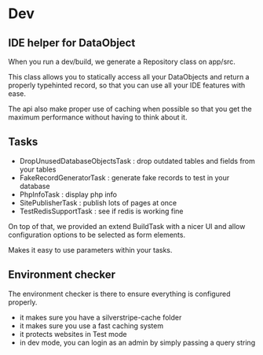# Dev

## IDE helper for DataObject

When you run a dev/build, we generate a Repository class on app/src.

This class allows you to statically access all your DataObjects and return a
properly typehinted record, so that you can use all your IDE features with ease.

The api also make proper use of caching when possible so that you get the
maximum performance without having to think about it.

## Tasks

- DropUnusedDatabaseObjectsTask : drop outdated tables and fields from your tables
- FakeRecordGeneratorTask : generate fake records to test in your database
- PhpInfoTask : display php info
- SitePublisherTask : publish lots of pages at once
- TestRedisSupportTask : see if redis is working fine

On top of that, we provided an extend BuildTask with a nicer UI and allow
configuration options to be selected as form elements.

Makes it easy to use parameters within your tasks.

## Environment checker

The environment checker is there to ensure everything is configured
properly.

- it makes sure you have a silverstripe-cache folder
- it makes sure you use a fast caching system
- it protects websites in Test mode
- in dev mode, you can login as an admin by simply passing a query string
